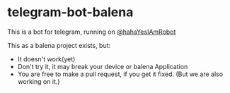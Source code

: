 # telegram-bot-balena 
This is a bot for telegram, running on [@hahaYesIAmRobot](https://t.me/hahaYesIAmRobot)

This as a balena project exists, but:
- It doesn't work(yet)
- Don't try it, it may break your device or balena Application
- You are free to make a pull request, if you get it fixed. (But we are also working on it.)